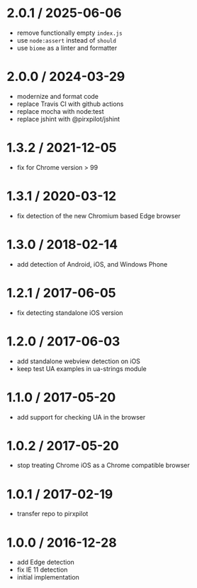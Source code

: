 
2.0.1 / 2025-06-06
==================

 * remove functionally empty `index.js`
 * use `node:assert` instead of `should`
 * use `biome` as a linter and formatter

2.0.0 / 2024-03-29
==================

 * modernize and format code
 * replace Travis CI with github actions
 * replace mocha with node:test
 * replace jshint with @pirxpilot/jshint

1.3.2 / 2021-12-05
==================

 * fix for Chrome version > 99

1.3.1 / 2020-03-12
==================

 * fix detection of the new Chromium based Edge browser

1.3.0 / 2018-02-14
==================

 * add detection of Android, iOS, and Windows Phone

1.2.1 / 2017-06-05
==================

 * fix detecting standalone iOS version

1.2.0 / 2017-06-03
==================

 * add standalone webview detection on iOS
 * keep test UA examples in ua-strings module

1.1.0 / 2017-05-20
==================

 * add support for checking UA in the browser

1.0.2 / 2017-05-20
==================

 * stop treating Chrome iOS as a Chrome compatible browser

1.0.1 / 2017-02-19
==================

 * transfer repo to pirxpilot

1.0.0 / 2016-12-28
==================

 * add Edge detection
 * fix IE 11 detection
 * initial implementation
